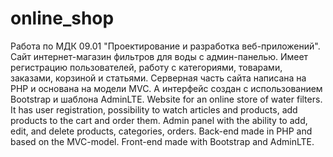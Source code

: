 # online_shop
Работа по МДК 09.01 "Проектирование и разработка веб-приложений".
Сайт интернет-магазин фильтров для воды с админ-панелью. Имеет регистрацию пользователей, работу с категориями, товарами, заказами, корзиной и статьями.
Серверная часть сайта написана на PHP и основана на модели MVC. А интерфейс создан с использованием Bootstrap и шаблона AdminLTE.
Website for an online store of water filters. It has user registration, possibility to watch articles and products, add products to the cart and order them. Admin panel with the ability to add, edit, and delete products, categories, orders.
Back-end made in PHP and based on the MVC-model. Front-end made with Bootstrap and AdminLTE.
